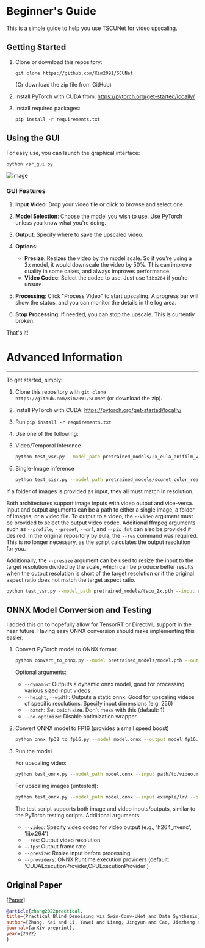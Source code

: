 
# Beginner's Guide

This is a simple guide to help you use TSCUNet for video upscaling.

## Getting Started

1. Clone or download this repository: 
   ```
   git clone https://github.com/Kim2091/SCUNet
   ```
   (Or download the zip file from GitHub)

2. Install PyTorch with CUDA from: https://pytorch.org/get-started/locally/

3. Install required packages:
   ```
   pip install -r requirements.txt
   ```

## Using the GUI

For easy use, you can launch the graphical interface:

```
python vsr_gui.py
```
![image](https://github.com/user-attachments/assets/f750d416-1d25-499f-a4d7-d48488ba5811)

### GUI Features

1. **Input Video**: Drop your video file or click to browse and select one.

2. **Model Selection**: Choose the model you wish to use. Use PyTorch unless you know what you're doing.

3. **Output**: Specify where to save the upscaled video.

4. **Options**:
   - **Presize**: Resizes the video by the model scale. So if you're using a 2x model, it would downscale the video by 50%. This can improve quality in some cases, and always improves performance.
   - **Video Codec**: Select the codec to use. Just use `libx264` if you're unsure.

5. **Processing**: Click "Process Video" to start upscaling. A progress bar will show the status, and you can monitor the details in the log area.

6. **Stop Processing**: If needed, you can stop the upscale. This is currently broken.

That's it!

# Advanced Information
---------
To get started, simply: 
1. Clone this repository with `git clone https://github.com/Kim2091/SCUNet` (or download the zip). 
2. Install PyTorch with CUDA: https://pytorch.org/get-started/locally/
3. Run `pip install -r requirements.txt`
4. Use one of the following:

1. Video/Temporal Inference

    ```bash
    python test_vsr.py --model_path pretrained_models/2x_eula_anifilm_vsr.pth --input example/lr/ --output example/sr/ --depth 16
    ```

2. Single-Image inference

    ```bash
    python test_sisr.py --model_path pretrained_models/scunet_color_real_psnr.pth --input example/lr/ --output example/sr/ --depth 16
    ```
If a folder of images is provided as input, they all must match in resolution.
    
Both architectures support image inputs with video output and vice-versa. Input and output arguments can be a path to either a single image, a folder of images, or a video file. To output to a video, the `--video` argument must be provided to select the output video codec. Additional ffmpeg arguments such as `--profile`, `--preset`, `--crf`, and `--pix_fmt` can also be provided if desired. In the original repository by eula, the `--res` command was required. This is no longer necessary, as the script calculates the output resolution for you.

Additionally, the `--presize` argument can be used to resize the input to the target resolution divided by the scale, which can be produce better results when the output resolution is short of the target resolution or if the original aspect ratio does not match the target aspect ratio.
```bash
python test_vsr.py --model_path pretrained_models/tscu_2x.pth --input example/lr_video.mp4 --output example/sr_video.mp4 --video libx264 --presize
```

ONNX Model Conversion and Testing
----------
I added this on to hopefully allow for TensorRT or DirectML support in the near future. Having easy ONNX conversion should make implementing this easier.

1. Convert PyTorch model to ONNX format

    ```bash
    python convert_to_onnx.py --model pretrained_models/model.pth --output model.onnx --dynamic
    ```
    Optional arguments:
    - `--dynamic`: Outputs a dynamic onnx model, good for processing various sized input videos
    - `--height`, `--width`: Outputs a static onnx. Good for upscaling videos of specific resolutions. Specify input dimensions (e.g. 256)
    - `--batch`: Set batch size. Don't mess with this (default: 1)
    - `--no-optimize`: Disable optimization wrapper

2. Convert ONNX model to FP16 (provides a small speed boost)

    ```bash
    python onnx_fp32_to_fp16.py --model model.onnx --output model_fp16.onnx
    ```

3. Run the model

    For upscaling video:
    ```bash
    python test_onnx.py --model_path model.onnx --input path/to/video.mp4 --output path/to/output.mp4
    ```

    For upscaling images (untested):
    ```bash
    python test_onnx.py --model_path model.onnx --input example/lr/ --output example/sr/
    ```
    
    The test script supports both image and video inputs/outputs, similar to the PyTorch testing scripts. Additional arguments:
    - `--video`: Specify video codec for video output (e.g., 'h264_nvenc', 'libx264')
    - `--res`: Output video resolution
    - `--fps`: Output frame rate
    - `--presize`: Resize input before processing
    - `--providers`: ONNX Runtime execution providers (default: 'CUDAExecutionProvider,CPUExecutionProvider')


Original Paper
----------
[[Paper](https://arxiv.org/pdf/2203.13278.pdf)]

```bibtex
@article{zhang2022practical,
title={Practical Blind Denoising via Swin-Conv-UNet and Data Synthesis},
author={Zhang, Kai and Li, Yawei and Liang, Jingyun and Cao, Jiezhang and Zhang, Yulun and Tang, Hao and Timofte, Radu and Van Gool, Luc},
journal={arXiv preprint},
year={2022}
}
```
